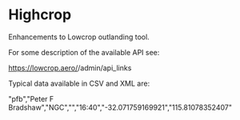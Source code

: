 # Highcrop
Enhancements to Lowcrop outlanding tool.

For some description of the available API see:

https://lowcrop.aero/<competition>/admin/api_links

Typical data available in CSV and XML are:

"pfb","Peter F Bradshaw","NGC","","16:40","-32.071759169921","115.81078352407"

<outlandings><date date="24.04.2017"/><ol cid="pfb" name="Peter F Bradshaw" team="NGC" class="" time="16:40" lat="-32.071759169921" lon="115.81078352407"/></outlandings>
